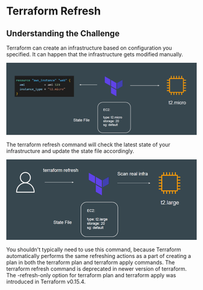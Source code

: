 # Terraform Refresh

## Understanding the Challenge

Terraform can create an infrastructure based on configuration you specified.
It can happen that the infrastructure gets modified manually.

![MY Image](images/image1.png)


The terraform refresh command will check the latest state of your infrastructure
and update the state file accordingly.

![MY Image](images/image2.png)

You shouldn't typically need to use this command, because Terraform
automatically performs the same refreshing actions as a part of creating a plan
in both the terraform plan and terraform apply commands.
The terraform refresh command is deprecated in newer version of terraform.
The -refresh-only option for terraform plan and terraform apply was introduced in
Terraform v0.15.4.